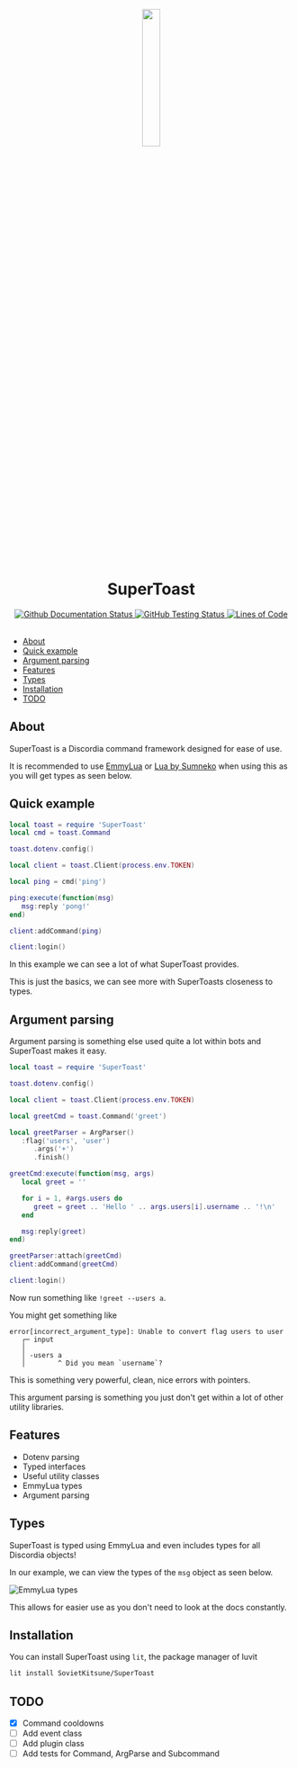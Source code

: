 <div align="center">
<p>
    <img width="25%" src="https://imgur.com/zyUqIi2.png">
</p>
<h1>SuperToast</h1>
</div>

<div align="center">
    <a href="https://github.com/SovietKitsune/SuperToast/actions">
        <img alt="Github Documentation Status" src="https://img.shields.io/github/workflow/status/sovietkitsune/supertoast/Documentation?style=flat-square">
    </a>
    <a href="https://github.com/SovietKitsune/SuperToast/actions">
        <img alt="GitHub Testing Status" src="https://img.shields.io/github/workflow/status/sovietkitsune/supertoast/Testing%20and%20linting?style=flat-square">
    </a>
    <a href="https://github.com/XAMPPRocky/tokei">
        <img alt="Lines of Code" src="https://img.shields.io/tokei/lines/github/sovietkitsune/supertoast?style=flat-square">
    </a>
</div>

<br/>

- [About](#about)
- [Quick example](#quick-example)
- [Argument parsing](#argument-parsing)
- [Features](#features)
- [Types](#types)
- [Installation](#installation)
- [TODO](#todo)

## About

SuperToast is a Discordia command framework designed for ease of use.

It is recommended to use [EmmyLua](https://github.com/EmmyLua/VSCode-EmmyLua) or [Lua by Sumneko](https://github.com/sumneko/lua-language-server) when using this as you will get types as seen below.

## Quick example

```lua
local toast = require 'SuperToast'
local cmd = toast.Command

toast.dotenv.config()

local client = toast.Client(process.env.TOKEN)

local ping = cmd('ping')

ping:execute(function(msg)
   msg:reply 'pong!'
end)

client:addCommand(ping)

client:login()
```

In this example we can see a lot of what SuperToast provides. 

This is just the basics, we can see more with SuperToasts closeness to types.

## Argument parsing

Argument parsing is something else used quite a lot within bots and SuperToast makes it easy.

```lua
local toast = require 'SuperToast'

toast.dotenv.config()

local client = toast.Client(process.env.TOKEN)

local greetCmd = toast.Command('greet')

local greetParser = ArgParser()
   :flag('users', 'user')
      .args('+')
      .finish()

greetCmd:execute(function(msg, args)
   local greet = ''

   for i = 1, #args.users do
      greet = greet .. 'Hello ' .. args.users[i].username .. '!\n'
   end

   msg:reply(greet)
end)

greetParser:attach(greetCmd)
client:addCommand(greetCmd)

client:login()
```

Now run something like `!greet --users a`.

You might get something like

```
error[incorrect_argument_type]: Unable to convert flag users to user
   ┌─ input
   │
   │ -users a
   │        ^ Did you mean `username`?
```

This is something very powerful, clean, nice errors with pointers.

This argument parsing is something you just don't get within a lot of other utility libraries.

## Features

* Dotenv parsing
* Typed interfaces
* Useful utility classes
* EmmyLua types
* Argument parsing

## Types

SuperToast is typed using EmmyLua and even includes types for all Discordia objects!

In our example, we can view the types of the `msg` object as seen below.

![EmmyLua types](https://imgur.com/gEHl84g.png)

This allows for easier use as you don't need to look at the docs constantly.

## Installation

You can install SuperToast using `lit`, the package manager of luvit

```sh
lit install SovietKitsune/SuperToast
```

## TODO

* [x] Command cooldowns
* [ ] Add event class
* [ ] Add plugin class
* [ ] Add tests for Command, ArgParse and Subcommand
